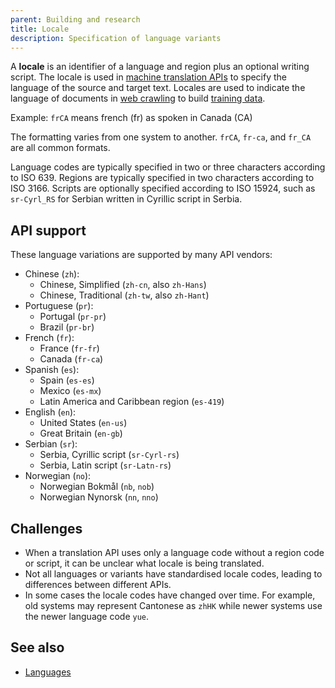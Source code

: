 ```yaml
---
parent: Building and research
title: Locale
description: Specification of language variants
---
```


A **locale** is an identifier of a language and region plus an optional writing script.
The locale is used in [machine translation APIs](/apis/apis.md) to specify the language of the source and target text.
Locales are used to indicate the language of documents in [web crawling](/customisation/crawling.md) to build [training data](/customisation/crawling.md).

Example: `frCA` means french (fr) as spoken in Canada (CA)

The formatting varies from one system to another.
`frCA`, `fr-ca`, and `fr_CA` are all common formats.

Language codes are typically specified in two or three characters according to ISO 639.
Regions are typically specified in two characters according to ISO 3166.
Scripts are optionally specified according to ISO 15924, such as `sr-Cyrl_RS` for Serbian written in Cyrillic script in Serbia.

## API support

These language variations are supported by many API vendors:

- Chinese (`zh`): 
    - Chinese, Simplified (`zh-cn`, also `zh-Hans`)
    - Chinese, Traditional (`zh-tw`, also `zh-Hant`)
- Portuguese (`pr`): 
    - Portugal (`pr-pr`)
    - Brazil (`pr-br`)
- French (`fr`): 
    - France (`fr-fr`)
    - Canada (`fr-ca`)
- Spanish (`es`): 
    - Spain (`es-es`)
    - Mexico (`es-mx`)
    - Latin America and Caribbean region (`es-419`)
- English (`en`): 
    - United States (`en-us`)
    - Great Britain (`en-gb`)
- Serbian (`sr`): 
    - Serbia, Cyrillic script (`sr-Cyrl-rs`)
    - Serbia, Latin script (`sr-Latn-rs`)
- Norwegian (`no`): 
    - Norwegian Bokmål (`nb`, `nob`)
    - Norwegian Nynorsk (`nn`, `nno`)

## Challenges

- When a translation API uses only a language code without a region code or script, it can be unclear what locale is being translated.
- Not all languages or variants have standardised locale codes, leading to differences between different APIs.
- In some cases the locale codes have changed over time. For example, old systems may represent Cantonese as `zhHK` while newer systems use the newer language code `yue`.

## See also

- [Languages](languages.md)